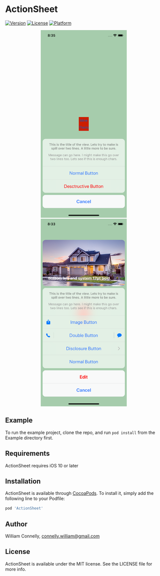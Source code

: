 # ActionSheet

<p align="center">

[![Version](https://img.shields.io/cocoapods/v/ActionSheet.svg?style=flat)](https://cocoapods.org/pods/ActionSheet)
[![License](https://img.shields.io/cocoapods/l/ActionSheet.svg?style=flat)](https://cocoapods.org/pods/ActionSheet)
[![Platform](https://img.shields.io/cocoapods/p/ActionSheet.svg?style=flat)](https://cocoapods.org/pods/ActionSheet)

</p>

<p align="center">

<img src ="Screenshots/Screenshot1.png" height="600px;" />
<img src ="Screenshots/Screenshot2.png" height="600px;" />

</p>


## Example

To run the example project, clone the repo, and run `pod install` from the Example directory first.

## Requirements

ActionSheet requires iOS 10 or later

## Installation

ActionSheet is available through [CocoaPods](https://cocoapods.org). To install
it, simply add the following line to your Podfile:

```ruby
pod 'ActionSheet'
```

## Author

William Connelly, connelly.william@gmail.com

## License

ActionSheet is available under the MIT license. See the LICENSE file for more info.
